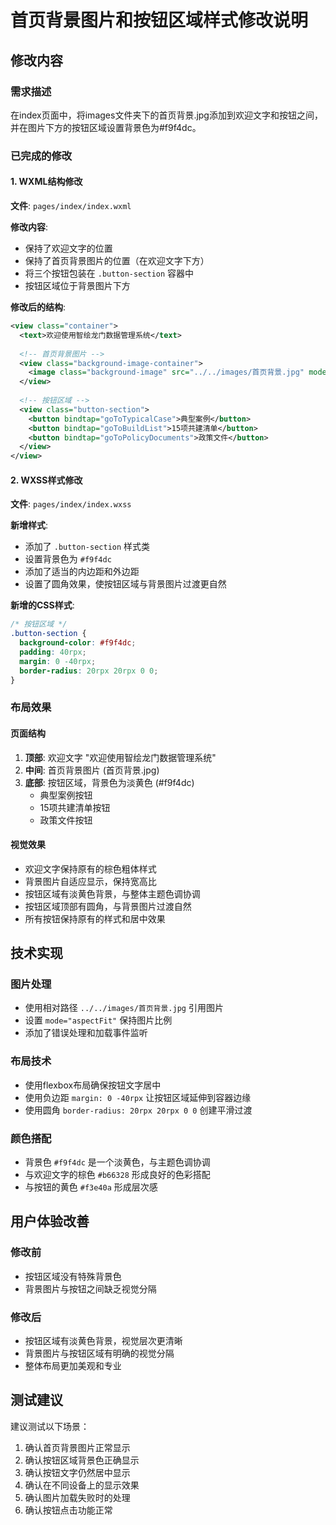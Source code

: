 # 首页背景图片和按钮区域样式修改说明

## 修改内容

### 需求描述
在index页面中，将images文件夹下的首页背景.jpg添加到欢迎文字和按钮之间，并在图片下方的按钮区域设置背景色为#f9f4dc。

### 已完成的修改

#### 1. WXML结构修改
**文件**: `pages/index/index.wxml`

**修改内容**:
- 保持了欢迎文字的位置
- 保持了首页背景图片的位置（在欢迎文字下方）
- 将三个按钮包装在 `.button-section` 容器中
- 按钮区域位于背景图片下方

**修改后的结构**:
```xml
<view class="container">
  <text>欢迎使用智绘龙门数据管理系统</text>
  
  <!-- 首页背景图片 -->
  <view class="background-image-container">
    <image class="background-image" src="../../images/首页背景.jpg" mode="aspectFit" binderror="imageError" bindload="imageLoad"></image>
  </view>
  
  <!-- 按钮区域 -->
  <view class="button-section">
    <button bindtap="goToTypicalCase">典型案例</button>
    <button bindtap="goToBuildList">15项共建清单</button>
    <button bindtap="goToPolicyDocuments">政策文件</button>
  </view>
</view>
```

#### 2. WXSS样式修改
**文件**: `pages/index/index.wxss`

**新增样式**:
- 添加了 `.button-section` 样式类
- 设置背景色为 `#f9f4dc`
- 添加了适当的内边距和外边距
- 设置了圆角效果，使按钮区域与背景图片过渡更自然

**新增的CSS样式**:
```css
/* 按钮区域 */
.button-section {
  background-color: #f9f4dc;
  padding: 40rpx;
  margin: 0 -40rpx;
  border-radius: 20rpx 20rpx 0 0;
}
```

### 布局效果

#### 页面结构
1. **顶部**: 欢迎文字 "欢迎使用智绘龙门数据管理系统"
2. **中间**: 首页背景图片 (首页背景.jpg)
3. **底部**: 按钮区域，背景色为淡黄色 (#f9f4dc)
   - 典型案例按钮
   - 15项共建清单按钮
   - 政策文件按钮

#### 视觉效果
- 欢迎文字保持原有的棕色粗体样式
- 背景图片自适应显示，保持宽高比
- 按钮区域有淡黄色背景，与整体主题色调协调
- 按钮区域顶部有圆角，与背景图片过渡自然
- 所有按钮保持原有的样式和居中效果

## 技术实现

### 图片处理
- 使用相对路径 `../../images/首页背景.jpg` 引用图片
- 设置 `mode="aspectFit"` 保持图片比例
- 添加了错误处理和加载事件监听

### 布局技术
- 使用flexbox布局确保按钮文字居中
- 使用负边距 `margin: 0 -40rpx` 让按钮区域延伸到容器边缘
- 使用圆角 `border-radius: 20rpx 20rpx 0 0` 创建平滑过渡

### 颜色搭配
- 背景色 `#f9f4dc` 是一个淡黄色，与主题色调协调
- 与欢迎文字的棕色 `#b66328` 形成良好的色彩搭配
- 与按钮的黄色 `#f3e40a` 形成层次感

## 用户体验改善

### 修改前
- 按钮区域没有特殊背景色
- 背景图片与按钮之间缺乏视觉分隔

### 修改后
- 按钮区域有淡黄色背景，视觉层次更清晰
- 背景图片与按钮区域有明确的视觉分隔
- 整体布局更加美观和专业

## 测试建议

建议测试以下场景：
1. 确认首页背景图片正常显示
2. 确认按钮区域背景色正确显示
3. 确认按钮文字仍然居中显示
4. 确认在不同设备上的显示效果
5. 确认图片加载失败时的处理
6. 确认按钮点击功能正常 